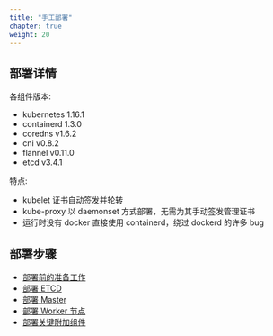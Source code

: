 ```yaml
---
title: "手工部署"
chapter: true
weight: 20
---
```


## 部署详情

各组件版本:

* kubernetes 1.16.1
* containerd 1.3.0
* coredns v1.6.2
* cni v0.8.2
* flannel v0.11.0
* etcd v3.4.1

特点:

* kubelet 证书自动签发并轮转
* kube-proxy 以 daemonset 方式部署，无需为其手动签发管理证书
* 运行时没有 docker 直接使用 containerd，绕过 dockerd 的许多 bug

## 部署步骤

* [部署前的准备工作](/deploy/manual/prepare.md)
* [部署 ETCD](/deploy/manual/bootstrapping-etcd.md)
* [部署 Master](/deploy/manual/bootstrapping-master.md)
* [部署 Worker 节点](/deploy/manual/bootstrapping-worker-nodes.md)
* [部署关键附加组件](/deploy/manual/deploy-critical-addons.md)
